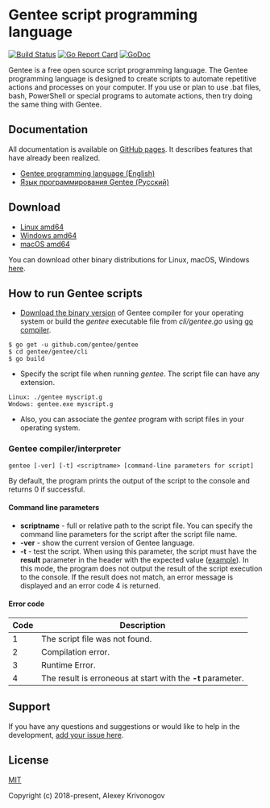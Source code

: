 # Gentee script programming language

[![Build Status](https://travis-ci.org/gentee/gentee.png)](https://travis-ci.org/gentee/gentee)
[![Go Report Card](https://goreportcard.com/badge/github.com/gentee/gentee)](https://goreportcard.com/report/github.com/gentee/gentee)
[![GoDoc](https://godoc.org/github.com/gentee/gentee?status.svg)](https://godoc.org/github.com/gentee/gentee)

Gentee is a free open source script programming language. The Gentee programming language is designed to create scripts to automate repetitive actions and processes on your computer. If you use or plan to use .bat files, bash, PowerShell or special programs to automate actions, then try doing the same thing with Gentee. 

## Documentation

All documentation is available on [GitHub pages](https://github.com/gentee/gentee.github.io). It describes features that have already been realized.
- [Gentee programming language (English)](https://gentee.github.io/)
- [Язык программирования Gentee (Русский)](https://gentee.github.io/ru/)

## Download

- [Linux amd64](https://github.com/gentee/gentee/releases/download/v1.3.0/gentee-1.3.0-linux-amd64.zip)
- [Windows amd64](https://github.com/gentee/gentee/releases/download/v1.3.0/gentee-1.3.0-windows-amd64.zip)
- [macOS amd64](https://github.com/gentee/gentee/releases/download/v1.3.0/gentee-1.3.0-darwin-amd64.zip)

You can download other binary distributions for Linux, macOS, Windows [here](https://github.com/gentee/gentee/releases).


## How to run Gentee scripts

* [Download the binary version](https://github.com/gentee/gentee/releases) of Gentee compiler for your operating system or build the *gentee* executable file from *cli/gentee.go* using [go compiler](https://golang.org/dl/).
```
$ go get -u github.com/gentee/gentee
$ cd gentee/gentee/cli
$ go build
```
* Specify the script file when running *gentee*. The script file can have any extension.
```
Linux: ./gentee myscript.g 
Wndows: gentee.exe myscript.g
```
* Also, you can associate the *gentee* program with script files in your operating system.

### Gentee compiler/interpreter

```gentee [-ver] [-t] <scriptname> [command-line parameters for script]```

By default, the program prints the output of the script to the console and returns 0 if successful.

#### Command line parameters

* **scriptname** - full or relative path to the script file. You can specify the command line parameters for the script after the script file name.
* **-ver** - show the current version of Gentee language.
* **-t** - test the script. When using this parameter, the script must have the **result** parameter in the header with the expected value ([example](https://github.com/gentee/gentee/blob/master/test/scripts/ok.g)). In this mode, the program does not output the result of 
the script execution to the console. If the result does not match, an error message is displayed and an error code 4 is returned.

#### Error code

Code | Description
-----|----------
1 | The script file was not found.
2 | Compilation error.
3 | Runtime Error.
4 | The result is erroneous at start with the **-t** parameter.

## Support

If you have any questions and suggestions or would like to help in the development, [add your issue here](https://github.com/gentee/gentee/issues).

## License

[MIT](http://opensource.org/licenses/MIT)

Copyright (c) 2018-present, Alexey Krivonogov
